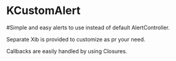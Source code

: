 # KCustomAlert


#Simple and easy alerts to use instead of default AlertController.

Separate Xib is provided to customize as pr your need. 

Callbacks are easily handled by using Closures.
